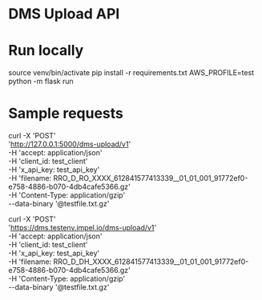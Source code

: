 # DMS Upload API

# Run locally
source venv/bin/activate
pip install -r requirements.txt
AWS_PROFILE=test python -m flask run

# Sample requests
curl -X 'POST' \
  'http://127.0.0.1:5000/dms-upload/v1' \
  -H 'accept: application/json' \
  -H 'client_id: test_client' \
  -H 'x_api_key: test_api_key' \
  -H 'filename: RRO_D_RO_XXXX_612841577413339__01_01_001_91772ef0-e758-4886-b070-4db4cafe5366.gz' \
  -H 'Content-Type: application/gzip' \
  --data-binary '@testfile.txt.gz'

curl -X 'POST' \
  'https://dms.testenv.impel.io/dms-upload/v1' \
  -H 'accept: application/json' \
  -H 'client_id: test_client' \
  -H 'x_api_key: test_api_key' \
  -H 'filename: RRO_D_DH_XXXX_612841577413339__01_01_001_91772ef0-e758-4886-b070-4db4cafe5366.gz' \
  -H 'Content-Type: application/gzip' \
  --data-binary '@testfile.txt.gz'


